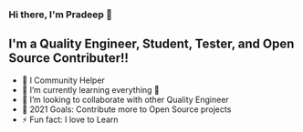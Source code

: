 ### Hi there, I'm Pradeep 👋

## I'm a Quality Engineer, Student, Tester, and Open Source Contributer!!

- 🔭 I Community Helper
- 🌱 I’m currently learning everything 🤣
- 👯 I’m looking to collaborate with other Quality Engineer
- 🥅 2021 Goals: Contribute more to Open Source projects
- ⚡ Fun fact: I love to Learn
